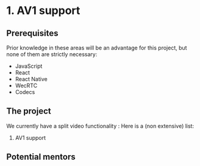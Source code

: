 # 1. AV1 support 

## Prerequisites
Prior knowledge in these areas will be an advantage for this project, but none of them
are strictly necessary:

* JavaScript
* React
* React Native
* WecRTC 
* Codecs
## The project
We currently have a split video functionality :
Here is a (non extensive) list:

1. AV1 support 

## Potential mentors
